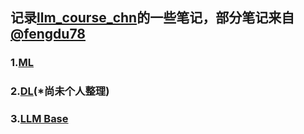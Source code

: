 ## 记录[llm_course_chn](https://github.com/friendmine/llm-course-chn)的一些笔记，部分笔记来自[@fengdu78](https://github.com/fengdu78)
### 1.[ML](https://github.com/tsw123678/llm_course_cn_note/blob/main/ML.pdf)
### 2.[DL](http://www.ai-start.com/dl2017/)(*尚未个人整理)
### 3.[LLM Base](https://github.com/tsw123678/llm_course_cn_note/blob/main/LLM-base.md)

